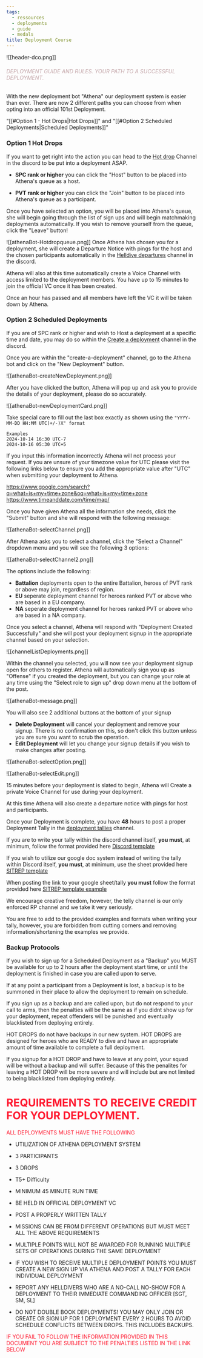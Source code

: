 ```yaml
---
tags:
  - ressources
  - deployments
  - guide
  - medals
title: Deployment Course
---
```

![[header-dco.png]]
###### <span style="color:rgb(195, 165, 168)">DEPLOYMENT GUIDE AND RULES. YOUR PATH TO A SUCCESSFUL DEPLOYMENT.</span>

With the new deployment bot "Athena" our deployment system is easier than ever.
There are now 2 different paths you can choose from when opting into an official 101st Deployment.

"[[#Option 1 - Hot Drops|Hot Drops]]" and "[[#Option 2 Scheduled Deployments|Scheduled Deployments]]"

### Option 1 Hot Drops
If you want to get right into the action you can head to the [Hot drop](https://discord.com/channels/1218615560049397770/1297308619641061397) Channel in the discord to be put into a deployment ASAP.

- **SPC rank or higher** you can click the "Host" button to be placed into Athena's queue as a host.

- **PVT rank or higher** you can click the "Join" button to be placed into Athena's queue as a participant.

Once you have selected an option, you will be placed into Athena's queue, she will begin going through the list of sign ups and will begin matchmaking deployments automatically.
If you wish to remove yourself from the queue, click the "Leave" button!

![[athenaBot-Hotdropqueue.png]]
Once Athena has chosen you for a deployment, she will create a Departure Notice with pings for the host and the chosen participants automatically in the [Helldive departures](https://discord.com/channels/1218615560049397770/1297304177021685821) channel in the discord.

Athena will also at this time automatically create a Voice Channel with access limited to the deployment members. You have up to 15 minutes to join the official VC once it has been created.

Once an hour has passed and all members have left the VC it will be taken down by Athena.

### Option 2 Scheduled Deployments
If you are of SPC rank or higher and wish to Host a deployment at a specific time and date, you may do so within the [Create a deployment](https://discord.com/channels/1218615560049397770/1297304898446164121) channel in the discord.

Once you are within the "create-a-deployment" channel, go to the Athena bot and click on the "New Deployment" button.

![[athenaBot-createNewDeployment.png]]

After you have clicked the button, Athena will pop up and ask you to provide the details of your deployment, please do so accurately.

![[athenaBot-newDeploymentCard.png]]

Take special care to fill out the last box exactly as shown using the `"YYYY-MM-DD HH:MM UTC(+/-)X" format`
```
Examples 
2024-10-14 16:30 UTC-7
2024-10-16 05:30 UTC+5
```
If you input this information incorrectly Athena will not process your request.
If you are unsure of your timezone value for UTC please visit the following links below to ensure you add the appropriate value after "UTC" when submitting your deployment to Athena.

https://www.google.com/search?q=what+is+my+time+zone&oq=what+is+my+time+zone
https://www.timeanddate.com/time/map/

Once you have given Athena all the information she needs, click the "Submit" button and she will respond with the following message:

![[athenaBot-selectChannel.png]]

After Athena asks you to select a channel, click the "Select a Channel" dropdown menu and you will see the following 3 options:

![[athenaBot-selectChannel2.png]]

The options include the following:
- **Battalion** deployments open to the entire Battalion, heroes of PVT rank or above may join, regardless of region.
- **EU** seperate deployment channel for heroes ranked PVT or above who are based in a EU company.
- **NA** seperate deployment channel for heroes ranked PVT or above who are based in a NA company.

Once you select a channel, Athena will respond with "Deployment Created Successfully" and she will post your deployment signup in the appropriate channel based on your selection.

![[channelListDeployments.png]]

Within the channel you selected, you will now see your deployment signup open for others to register. Athena will automatically sign you up as "Offense" if you created the deployment, but you can change your role at any time using the "Select role to sign up" drop down menu at the bottom of the post.

![[athenaBot-message.png]]

You will also see 2 additional buttons at the bottom of your signup

- **Delete Deployment** will cancel your deployment and remove your signup. There is no confirmation on this, so don't click this button unless you are sure you want to scrub the operation.
- **Edit Deployment** will let you change your signup details if you wish to make changes after posting.

![[athenaBot-selectOption.png]]

![[athenaBot-selectEdit.png]]

15 minutes before your deployment is slated to begin, Athena will Create a private Voice Channel for use during your deployment.

At this time Athena will also create a departure notice with pings for host and participants.

Once your Deployment is complete, you have **48** hours to post a proper Deployment Tally in the [deployment tallies](https://discord.com/channels/1218615560049397770/1227727893740781719)  channel.

If you are to write your tally within the discord channel itself, **you must**, at minimum, follow the format provided here [Discord template](https://docs.google.com/document/d/1Sn6gsPAzKgqqhBUZ6ydYEjyEe58B2_G7Tesu7nAVKGQ/edit)

If you wish to utilize our google doc system instead of writing the tally within Discord itself, **you must**, at minimum, use the sheet provided here [SITREP template](https://docs.google.com/document/d/1xkLRULZne8kqpC5HCleaOTFmA7CPEQbTKBdoJqrdGiE/edit?tab=t.0)

When posting the link to your google sheet/tally **you must** follow the format provided here [SITREP template example](https://docs.google.com/document/d/1cn5v5WVoKbprx652FLgBEVDKSPKaNJIyA3_yaWWhGlg/edit?usp=sharing)


We encourage creative freedom, however, the telly channel is our only enforced RP channel and we take it very seriously.

You are free to add to the provided examples and formats when writing your tally, however, you are forbidden from cutting corners and removing information/shortening the examples we provide.

### Backup Protocols

If you wish to sign up for a Scheduled Deployment as a "Backup" you MUST be available for up to 2 hours after the deployment start time, or until the deployment is finished in case you are called upon to serve. 

If at any point a participant from a Deployment is lost, a backup is to be summoned in their place to allow the deployment to remain on schedule. 

If you sign up as a backup and are called upon, but do not respond to your call to arms, then the penalties will be the same as if you didnt show up for your deployment, repeat offenders will be punished and eventually blacklisted from deploying entirely.

HOT DROPS do not have backups in our new system.
HOT DROPS are designed for heroes who are READY to dive and have an appropriate amount of time available to complete a full deployment. 

If you signup for a HOT DROP and have to leave at any point, your squad will be without a backup and will suffer.
Because of this the penalites for leaving a HOT DROP will be more severe and will include but are not limited to being blacklisted from deploying entirely. 

# <span style="color:rgb(255, 26, 48)">REQUIREMENTS TO RECEIVE CREDIT FOR YOUR DEPLOYMENT.</span>
<span style="color:rgb(255, 26, 48)">ALL DEPLOYMENTS MUST HAVE THE FOLLOWING</span>

- UTILIZATION OF ATHENA DEPLOYMENT SYSTEM

- 3 PARTICIPANTS

- 3 DROPS

- T5+ Difficulty

- MINIMUM 45 MINUTE RUN TIME

- BE HELD IN OFFICIAL DEPLOYMENT VC

- POST A PROPERLY WRITTEN TALLY

- MISSIONS CAN BE FROM DIFFERENT OPERATIONS BUT MUST MEET ALL THE ABOVE REQUIREMENTS

- MULTIPLE POINTS WILL NOT BE AWARDED FOR RUNNING MULTIPLE SETS OF OPERATIONS DURING THE SAME DEPLOYMENT

- IF YOU WISH TO RECEIVE MULTIPLE DEPLOYMENT POINTS YOU MUST CREATE A NEW SIGN UP VIA ATHENA AND POST A TALLY FOR EACH INDIVIDUAL DEPLOYMENT

- REPORT ANY HELLDIVERS WHO ARE A NO-CALL NO-SHOW FOR A DEPLOYMENT TO THEIR IMMEDIATE COMMANDING OFFICER [SGT, SM, SL]

- DO NOT DOUBLE BOOK DEPLOYMENTS! YOU MAY ONLY JOIN OR CREATE OR SIGN UP FOR 1 DEPLOYMENT EVERY 2 HOURS TO AVOID SCHEDULE CONFLICTS BETWEEN DROPS. THIS INCLUDES BACKUPS.

<span style="color:rgb(255, 26, 48)">IF YOU FAIL TO FOLLOW THE INFORMATION PROVIDED IN THIS DOCUMENT YOU ARE SUBJECT TO THE PENALTIES LISTED IN THE LINK BELOW</span> 
